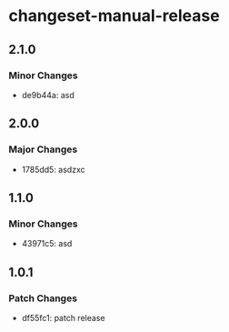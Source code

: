 # changeset-manual-release

## 2.1.0

### Minor Changes

- de9b44a: asd

## 2.0.0

### Major Changes

- 1785dd5: asdzxc

## 1.1.0

### Minor Changes

- 43971c5: asd

## 1.0.1

### Patch Changes

- df55fc1: patch release
